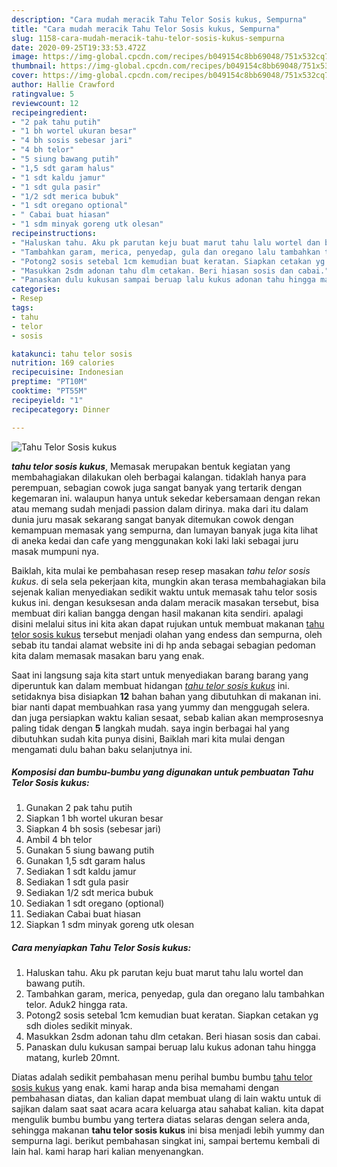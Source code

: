 ```yaml
---
description: "Cara mudah meracik Tahu Telor Sosis kukus, Sempurna"
title: "Cara mudah meracik Tahu Telor Sosis kukus, Sempurna"
slug: 1158-cara-mudah-meracik-tahu-telor-sosis-kukus-sempurna
date: 2020-09-25T19:33:53.472Z
image: https://img-global.cpcdn.com/recipes/b049154c8bb69048/751x532cq70/tahu-telor-sosis-kukus-foto-resep-utama.jpg
thumbnail: https://img-global.cpcdn.com/recipes/b049154c8bb69048/751x532cq70/tahu-telor-sosis-kukus-foto-resep-utama.jpg
cover: https://img-global.cpcdn.com/recipes/b049154c8bb69048/751x532cq70/tahu-telor-sosis-kukus-foto-resep-utama.jpg
author: Hallie Crawford
ratingvalue: 5
reviewcount: 12
recipeingredient:
- "2 pak tahu putih"
- "1 bh wortel ukuran besar"
- "4 bh sosis sebesar jari"
- "4 bh telor"
- "5 siung bawang putih"
- "1,5 sdt garam halus"
- "1 sdt kaldu jamur"
- "1 sdt gula pasir"
- "1/2 sdt merica bubuk"
- "1 sdt oregano optional"
- " Cabai buat hiasan"
- "1 sdm minyak goreng utk olesan"
recipeinstructions:
- "Haluskan tahu. Aku pk parutan keju buat marut tahu lalu wortel dan bawang putih."
- "Tambahkan garam, merica, penyedap, gula dan oregano lalu tambahkan telor. Aduk2 hingga rata."
- "Potong2 sosis setebal 1cm kemudian buat keratan. Siapkan cetakan yg sdh dioles sedikit minyak."
- "Masukkan 2sdm adonan tahu dlm cetakan. Beri hiasan sosis dan cabai."
- "Panaskan dulu kukusan sampai beruap lalu kukus adonan tahu hingga matang, kurleb 20mnt."
categories:
- Resep
tags:
- tahu
- telor
- sosis

katakunci: tahu telor sosis 
nutrition: 169 calories
recipecuisine: Indonesian
preptime: "PT10M"
cooktime: "PT55M"
recipeyield: "1"
recipecategory: Dinner

---
```



![Tahu Telor Sosis kukus](https://img-global.cpcdn.com/recipes/b049154c8bb69048/751x532cq70/tahu-telor-sosis-kukus-foto-resep-utama.jpg)

<b><i>tahu telor sosis kukus</i></b>, Memasak merupakan bentuk kegiatan yang membahagiakan dilakukan oleh berbagai kalangan. tidaklah hanya para perempuan, sebagian cowok juga sangat banyak yang tertarik dengan kegemaran ini. walaupun hanya untuk sekedar kebersamaan dengan rekan atau memang sudah menjadi passion dalam dirinya. maka dari itu dalam dunia juru masak sekarang sangat banyak ditemukan cowok dengan kemampuan memasak yang sempurna, dan lumayan banyak juga kita lihat di aneka kedai dan cafe yang menggunakan koki laki laki sebagai juru masak mumpuni nya.



Baiklah, kita mulai ke pembahasan resep resep masakan <i>tahu telor sosis kukus</i>. di sela sela pekerjaan kita, mungkin akan terasa membahagiakan bila sejenak kalian menyediakan sedikit waktu untuk memasak tahu telor sosis kukus ini. dengan kesuksesan anda dalam meracik masakan tersebut, bisa membuat diri kalian bangga dengan hasil makanan kita sendiri. apalagi disini melalui situs ini kita akan dapat rujukan untuk membuat makanan <u>tahu telor sosis kukus</u> tersebut menjadi olahan yang endess dan sempurna, oleh sebab itu tandai alamat website ini di hp anda sebagai sebagian pedoman kita dalam memasak masakan baru yang enak.


Saat ini langsung saja kita start untuk menyediakan barang barang yang diperuntuk kan dalam membuat hidangan <u><i>tahu telor sosis kukus</i></u> ini. setidaknya bisa disiapkan <b>12</b> bahan bahan yang dibutuhkan di makanan ini. biar nanti dapat membuahkan rasa yang yummy dan menggugah selera. dan juga persiapkan waktu kalian sesaat, sebab kalian akan memprosesnya paling tidak dengan <b>5</b> langkah mudah. saya ingin berbagai hal yang dibutuhkan sudah kita punya disini, Baiklah mari kita mulai dengan mengamati dulu bahan baku selanjutnya ini.

<!--inarticleads1-->

##### Komposisi dan bumbu-bumbu yang digunakan untuk pembuatan Tahu Telor Sosis kukus:

1. Gunakan 2 pak tahu putih
1. Siapkan 1 bh wortel ukuran besar
1. Siapkan 4 bh sosis (sebesar jari)
1. Ambil 4 bh telor
1. Gunakan 5 siung bawang putih
1. Gunakan 1,5 sdt garam halus
1. Sediakan 1 sdt kaldu jamur
1. Sediakan 1 sdt gula pasir
1. Sediakan 1/2 sdt merica bubuk
1. Sediakan 1 sdt oregano (optional)
1. Sediakan  Cabai buat hiasan
1. Siapkan 1 sdm minyak goreng utk olesan




<!--inarticleads2-->

##### Cara menyiapkan Tahu Telor Sosis kukus:

1. Haluskan tahu. Aku pk parutan keju buat marut tahu lalu wortel dan bawang putih.
1. Tambahkan garam, merica, penyedap, gula dan oregano lalu tambahkan telor. Aduk2 hingga rata.
1. Potong2 sosis setebal 1cm kemudian buat keratan. Siapkan cetakan yg sdh dioles sedikit minyak.
1. Masukkan 2sdm adonan tahu dlm cetakan. Beri hiasan sosis dan cabai.
1. Panaskan dulu kukusan sampai beruap lalu kukus adonan tahu hingga matang, kurleb 20mnt.




Diatas adalah sedikit pembahasan menu perihal bumbu bumbu <u>tahu telor sosis kukus</u> yang enak. kami harap anda bisa memahami dengan pembahasan diatas, dan kalian dapat membuat ulang di lain waktu untuk di sajikan dalam saat saat acara acara keluarga atau sahabat kalian. kita dapat mengulik bumbu bumbu yang tertera diatas selaras dengan selera anda, sehingga makanan <b>tahu telor sosis kukus</b> ini bisa menjadi lebih yummy dan sempurna lagi. berikut pembahasan singkat ini, sampai bertemu kembali di lain hal. kami harap hari kalian menyenangkan.
